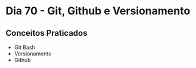 # Dia 70 - Git, Github e Versionamento

## Conceitos Praticados

* Git Bash
* Versionamento
* Github
  
